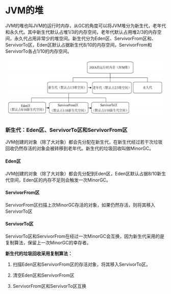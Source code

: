 # JVM的堆

JVM的堆也叫JVM的运行时内存，从GC的角度可以将JVM堆分为新生代，老年代和永久代。其中新生代默认占堆1/3的内存空间，老年代默认占用堆2/3的内存空间，永久代占用非常少的堆空间。新生代分为Eden区、ServivorFrom区和、ServivorTo区，Eden区默认占据新生代8/10的内存空间，ServivorFrom和ServivorTo各占1/10的内存空间。

![image](../../images/堆内存模型.png)

### 新生代：Eden区、ServivorTo区和ServivorFrom区

JVM创建的对象（除了大对象）都会先分配在新生代，在新生代经过若干次垃圾回收仍然存活的对象会被转移到老年代。新生代的垃圾回收叫做MinorGC。

#### Eden区

JVM创建的对象（除了大对象）都会先分配到Eden区，Eden区默认占据8/10新生代空间，Eden区的内存不足则会触发一次MinorGC。

#### ServivorFrom区

ServivorFrom区扫描上次MinorGC存活的对象，如果仍然存活，则将其移入ServivorTo区

#### ServivorTo区

ServivorTo区和ServivorFrom在经过一次MinorGC会互换，因为新生代采用的是复制算法，保留上一次MinorGC的幸存者。

**新生代的垃圾回收采用复制算法：**

1. 扫描Eden区和ServivorFrom区的存活对象，将其移入ServivorTo区。

2. 清空Eden区和ServivorFrom区
3. ServivorFrom区和ServivorTo区互换